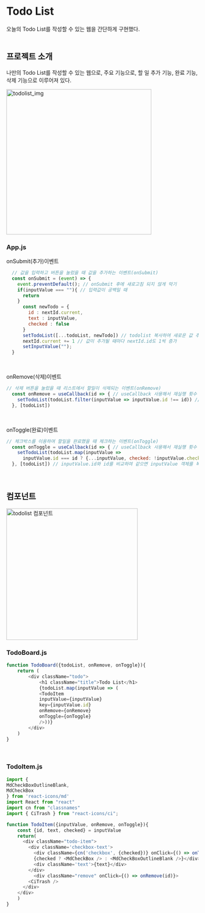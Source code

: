 # Todo List
오늘의 Todo List를 작성할 수 있는 웹을 간단하게 구현했다.
<br /><br />

## 프로젝트 소개
 
나만의 Todo List를 작성할 수 있는 웹으로, 주요 기능으로, 할 일 추가 기능, 완료 기능, 삭제 기능으로 이루어져 있다.

<img width="380" alt="todolist_img" src="https://github.com/yulmukim/react_todolist/assets/73217281/56f0465b-afd0-41d0-8cee-8ceecead2250">

### App.js
onSubmit(추가)이벤트
```js
  // 값을 입력하고 버튼을 눌렀을 때 값을 추가하는 이벤트(onSubmit)
  const onSubmit = (event) => {
    event.preventDefault(); // onSubmit 후에 새로고침 되지 않게 막기
    if(inputValue === ""){ // 입력값이 공백일 때
      return
    } 
      const newTodo = {
        id : nextId.current,
        text : inputValue,
        checked : false
      }
      setTodoList([...todoList, newTodo]) // todolist 복사하여 새로운 값 추가
      nextId.current += 1 // 값이 추가될 때마다 nextId.id도 1씩 증가
      setInputValue("");
  }
```
<br />

onRemove(삭제)이벤트
```js
// 삭제 버튼을 눌렀을 때 리스트에서 할일이 삭제되는 이벤트(onRemove)
  const onRemove = useCallback(id => { // useCallback 사용해서 재실행 횟수 줄이기
    setTodoList(todoList.filter(inputValue => inputValue.id !== id)) // 내장함수 filter 사용해서 입력된 id랑 일치하지 않은 경우 새로운 배열을 생성함
  }, [todoList])
```
<br />

onToggle(완료)이벤트
```js
// 체크박스를 이용하여 할일을 완료했을 때 체크하는 이벤트(onToggle)
  const onToggle = useCallback(id => { // useCallback 사용해서 재실행 횟수 줄이기
    setTodoList(todoList.map(inputValue =>
      inputValue.id === id ? {...inputValue, checked: !inputValue.checked} : inputValue))
  }, [todoList]) // inputValue.id와 id를 비교하여 같으면 inputValue 객체를 복사하고, checked가 true이면 false로, checked가 false이면 true로 변경함
```
<br />

## 컴포넌트
<img width="344" alt="todolist 컴포넌트" src="https://github.com/yulmukim/react_todolist/assets/73217281/e7453ff9-9901-4cc5-82ee-c7eb1eb69627">

### TodoBoard.js
```js
function TodoBoard({todoList, onRemove, onToggle}){
    return (
        <div className="todo">
            <h1 className="title">Todo List</h1>
            {todoList.map(inputValue => (
            <TodoItem 
            inputValue={inputValue}
            key={inputValue.id} 
            onRemove={onRemove}
            onToggle={onToggle}
            />))}
        </div>
    )
}
```
<br />

### TodoItem.js
```js
import {
MdCheckBoxOutlineBlank,
MdCheckBox
} from 'react-icons/md'
import React from "react"
import cn from "classnames"
import { CiTrash } from "react-icons/ci";

function TodoItem({inputValue, onRemove, onToggle}){
    const {id, text, checked} = inputValue
    return(
      <div className="todo-item">
        <div className='checkbox-text'>
          <div className={cn('checkbox', {checked})} onClick={() => onToggle(id)}>
          {checked ? <MdCheckBox /> : <MdCheckBoxOutlineBlank />}</div>
          <div className='text'>{text}</div>
        </div>
          <div className="remove" onClick={() => onRemove(id)}>
        <CiTrash />
      </div>
    </div>
    )
}
```
